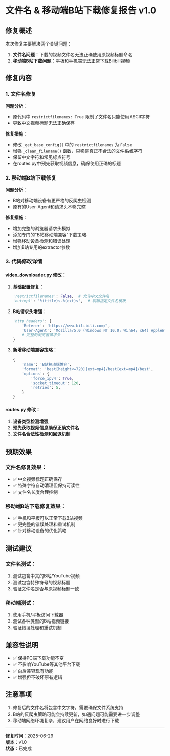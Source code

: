 # 文件名 & 移动端B站下载修复报告 v1.0

## 修复概述
本次修复主要解决两个关键问题：
1. **文件名问题**：下载的视频文件名无法正确使用原视频标题命名
2. **移动端B站下载问题**：平板和手机端无法正常下载Bilibili视频

## 修复内容

### 1. 文件名修复
**问题分析**：
- 原代码中 `restrictfilenames: True` 限制了文件名只能使用ASCII字符
- 导致中文视频标题无法正确保存

**修复措施**：
- 修改 `_get_base_config()` 中的 `restrictfilenames` 为 `False`
- 增强 `_clean_filename()` 函数，只移除真正不合法的文件系统字符
- 保留中文字符和常见标点符号
- 在routes.py中预先获取视频信息，确保使用正确的标题

### 2. 移动端B站下载修复
**问题分析**：
- B站对移动端设备有更严格的反爬虫检测
- 原有的User-Agent和请求头不够完整

**修复措施**：
- 增加完整的浏览器请求头模拟
- 添加专门的"B站移动端兼容"下载策略
- 增强移动设备检测和错误处理
- 增加B站专用的extractor参数

### 3. 代码修改详情

#### video_downloader.py 修改：
1. **基础配置修复**：
   ```python
   'restrictfilenames': False,  # 允许中文文件名
   'outtmpl': '%(title)s.%(ext)s',  # 明确指定文件名模板
   ```

2. **B站请求头增强**：
   ```python
   'http_headers': {
       'Referer': 'https://www.bilibili.com/',
       'User-Agent': 'Mozilla/5.0 (Windows NT 10.0; Win64; x64) AppleWebKit/537.36...',
       # 完整的浏览器请求头
   }
   ```

3. **新增移动端兼容策略**：
   ```python
   {
       'name': 'B站移动端兼容',
       'format': 'best[height<=720][ext=mp4]/best[ext=mp4]/best',
       'options': {
           'force_ipv4': True,
           'socket_timeout': 120,
           'retries': 5,
       }
   }
   ```

#### routes.py 修改：
1. **设备类型检测增强**
2. **预先获取视频信息确保正确文件名**
3. **文件名合法性检测和回退机制**

## 预期效果

### 文件名修复效果：
- ✅ 中文视频标题正确保存
- ✅ 特殊字符自动清理但保持可读性
- ✅ 文件名长度合理控制

### 移动端B站下载修复效果：
- ✅ 手机和平板可以正常下载B站视频
- ✅ 更完整的错误处理和重试机制
- ✅ 针对移动设备的优化策略

## 测试建议

### 文件名测试：
1. 测试包含中文的B站/YouTube视频
2. 测试包含特殊符号的视频标题
3. 验证文件名是否与原视频标题一致

### 移动端测试：
1. 使用手机/平板访问下载器
2. 测试各种类型的B站视频链接
3. 验证错误处理和重试机制

## 兼容性说明
- ✅ 保持PC端下载功能不变
- ✅ 不影响YouTube等其他平台下载
- ✅ 向后兼容现有功能
- ✅ 增强但不破坏原有逻辑

## 注意事项
1. 修复后的文件名将包含中文字符，需要确保文件系统支持
2. B站的反爬虫策略可能会持续更新，如遇问题可能需要进一步调整
3. 移动端网络环境复杂，建议用户在网络良好时进行下载

---
**修复时间**：2025-06-29  
**版本**：v1.0  
**状态**：已完成
